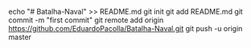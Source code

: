 echo "# Batalha-Naval" >> README.md
git init
git add README.md
git commit -m "first commit"
git remote add origin https://github.com/EduardoPacolla/Batalha-Naval.git
git push -u origin master

